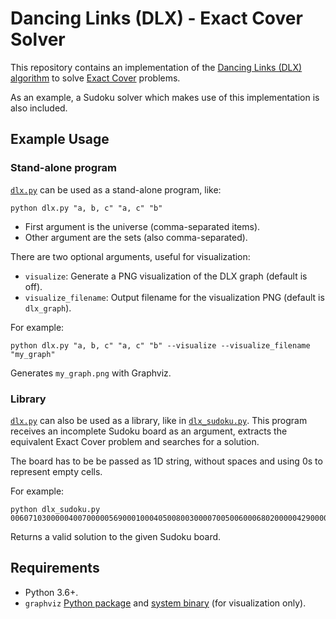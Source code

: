 # Dancing Links (DLX) - Exact Cover Solver

This repository contains an implementation of the
[Dancing Links (DLX) algorithm](https://en.wikipedia.org/wiki/Dancing_Links)
to solve [Exact Cover](https://en.wikipedia.org/wiki/Exact_cover) problems.

As an example, a Sudoku solver which makes use of this implementation is also
included.

## Example Usage

### Stand-alone program

[`dlx.py`](https://github.com/sc546/dlx/blob/main/dlx.py) can be used as a
stand-alone program, like:

```
python dlx.py "a, b, c" "a, c" "b"
```

- First argument is the universe (comma-separated items).
- Other argument are the sets (also comma-separated).

There are two optional arguments, useful for visualization:
- `visualize`: Generate a PNG visualization of the DLX graph (default is off).
- `visualize_filename`: Output filename for the visualization PNG (default is
`dlx_graph`).

For example:

```
python dlx.py "a, b, c" "a, c" "b" --visualize --visualize_filename "my_graph"
```

Generates `my_graph.png` with Graphviz.


### Library

[`dlx.py`](https://github.com/sc546/dlx/blob/main/dlx.py) can also be used as a
library, like in [`dlx_sudoku.py`](https://github.com/sc546/dlx/blob/main/dlx_sudoku.py).
This program receives an incomplete Sudoku board as an argument, extracts the
equivalent Exact Cover problem and searches for a solution.

The board has to be be passed as 1D string, without spaces and using 0s to
represent empty cells.

For example:

```
python dlx_sudoku.py 006071030000040070000056900010004050080030000700500600068020000042900007097003500
```

Returns a valid solution to the given Sudoku board.

## Requirements

- Python 3.6+.
- `graphviz` [Python package](https://pypi.org/project/graphviz/) and
[system binary](https://graphviz.org/) (for visualization only).


